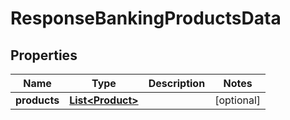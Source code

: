 # ResponseBankingProductsData

## Properties
Name | Type | Description | Notes
------------ | ------------- | ------------- | -------------
**products** | [**List&lt;Product&gt;**](Product.md) |  |  [optional]
